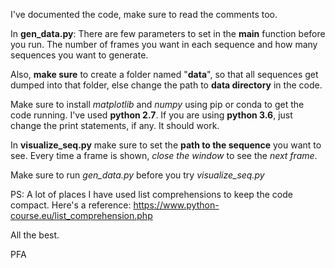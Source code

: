 I've documented the code, make sure to read the comments too.

In **gen_data.py**:
There are few parameters to set in the **main** function before you run. The number of frames you want in each sequence and how many sequences you want to generate.

Also, **make sure** to create a folder named "**data**", so that all sequences get dumped into that folder, else change the path to **data directory** in the code.

Make sure to install *matplotlib* and *numpy* using pip or conda to get the code running. I've used **python 2.7**. If you are using **python 3.6**, just change the print statements, if any. It should work.

In **visualize_seq.py** make sure to set the **path to the sequence** you want to see. Every time a frame is shown, *close the window* to see the *next frame*.

Make sure to run *gen_data.py* before you try *visualize_seq.py*

PS: A lot of places I have used list comprehensions to keep the code compact. Here's a reference: https://www.python-course.eu/list_comprehension.php

All the best.

PFA
